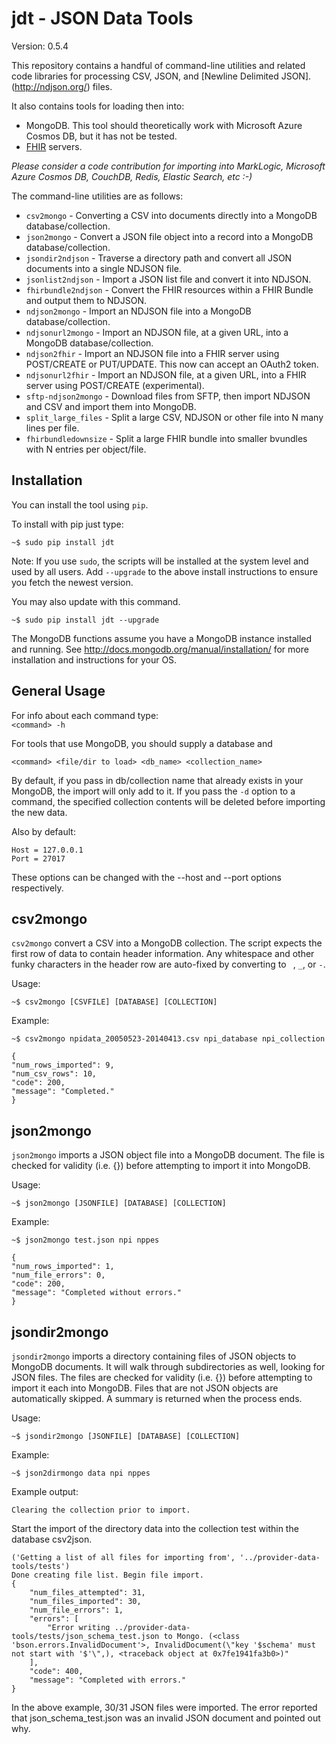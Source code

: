 jdt - JSON Data Tools
=====================

Version: 0.5.4

This repository contains a handful of command-line utilities and related code libraries for
processing CSV, JSON, and [Newline Delimited JSON].(http://ndjson.org/) files.

It also contains tools for loading then into:

* MongoDB. This tool should theoretically work with Microsoft Azure Cosmos DB, but it has not be tested.
* [FHIR](https://www.hl7.org/fhir/) servers.

_Please consider a code contribution for importing into MarkLogic, Microsoft Azure Cosmos DB, CouchDB, Redis, Elastic Search, etc :-)_


The command-line utilities are as follows:

* `csv2mongo`           - Converting a CSV into documents directly into a MongoDB database/collection.
* `json2mongo`          - Convert a JSON file object into a record into a MongoDB database/collection.
* `jsondir2ndjson`      - Traverse a directory path and convert all JSON documents into a single NDJSON file.
* `jsonlist2ndjson`     - Import a JSON list file and convert it into NDJSON.
* `fhirbundle2ndjson`   - Convert the FHIR resources within a FHIR Bundle and output them  to NDJSON.
* `ndjson2mongo`        - Import an NDJSON file into a MongoDB database/collection.
* `ndjsonurl2mongo`     - Import an NDJSON file, at a given URL, into a MongoDB database/collection.
* `ndjson2fhir`         - Import an NDJSON file into a FHIR server using POST/CREATE or PUT/UPDATE.  This now can accept an OAuth2 token.
* `ndjsonurl2fhir`      - Import an NDJSON file, at a given URL, into a FHIR server using POST/CREATE (experimental).
* `sftp-ndjson2mongo`   - Download files from SFTP, then import NDJSON and CSV and import them into MongoDB.  
* `split_large_files`   - Split a large CSV, NDJSON or other file into N many lines per file.  
* `fhirbundledownsize`  - Split a large FHIR bundle into smaller bvundles with N entries per object/file.

Installation
------------


You can install the tool using `pip`.

To install with pip just type:


    ~$ sudo pip install jdt

Note: If you use `sudo`, the scripts  will be installed at the
system level and used by all users. Add  `--upgrade` to the above
install instructions to ensure you fetch the newest version.


You may also update with this command.

    ~$ sudo pip install jdt --upgrade

The MongoDB functions  assume you have a MongoDB instance installed and running. See http://docs.mongodb.org/manual/installation/ for more installation and instructions for your OS.

General Usage
-------------

For info about each command type:
    
    `<command> -h`

For tools that use MongoDB, you should supply a database and 

    <command> <file/dir to load> <db_name> <collection_name>

By default, if you pass in db/collection name that already exists in your MongoDB, the import will only add to it. If you pass the `-d` option to a command, the specified collection contents will be deleted before importing the new data.

Also by default:

    Host = 127.0.0.1
    Port = 27017
    
These options can be changed with the --host and --port options respectively.

csv2mongo
---------

`csv2mongo` convert a CSV into a MongoDB collection.  The script expects the first row of
data to contain header information. Any whitespace and other funky characters in the
header row are auto-fixed by converting to ` `, `_`, or `-`.

Usage:

    ~$ csv2mongo [CSVFILE] [DATABASE] [COLLECTION] 


Example:

    ~$ csv2mongo npidata_20050523-20140413.csv npi_database npi_collection

    {
    "num_rows_imported": 9, 
    "num_csv_rows": 10, 
    "code": 200, 
    "message": "Completed."
    }




json2mongo
----------

`json2mongo` imports a JSON object file into a MongoDB document. The file is checked
for validity (i.e. {}) before attempting to import it into MongoDB.


Usage:

    ~$ json2mongo [JSONFILE] [DATABASE] [COLLECTION] 

Example:


    ~$ json2mongo test.json npi nppes 
    
    {
    "num_rows_imported": 1, 
    "num_file_errors": 0, 
    "code": 200, 
    "message": "Completed without errors."
    }



jsondir2mongo
-------------


`jsondir2mongo` imports a directory containing files of JSON objects to MongoDB documents. It will walk through subdirectories as well, looking for JSON files. The files are checked for validity (i.e. {}) before attempting to import it each into MongoDB. Files that are not JSON objects are automatically skipped.  A summary is returned when the process ends.

Usage:

    ~$ jsondir2mongo [JSONFILE] [DATABASE] [COLLECTION]


Example:


    ~$ json2dirmongo data npi nppes 

Example output:


    Clearing the collection prior to import.

Start the import of the directory data into the collection test within the database csv2json.


    ('Getting a list of all files for importing from', '../provider-data-tools/tests')
    Done creating file list. Begin file import.
    {
        "num_files_attempted": 31, 
        "num_files_imported": 30, 
        "num_file_errors": 1, 
        "errors": [
            "Error writing ../provider-data-tools/tests/json_schema_test.json to Mongo. (<class 'bson.errors.InvalidDocument'>, InvalidDocument(\"key '$schema' must not start with '$'\",), <traceback object at 0x7fe1941fa3b0>)"
        ], 
        "code": 400, 
        "message": "Completed with errors."
    }



In the above example, 30/31 JSON files were imported. The error reported that json_schema_test.json was an invalid JSON document and pointed out why.
